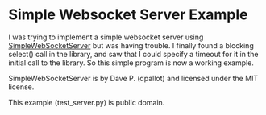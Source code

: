 # Simple Websocket Server Example

I was trying to implement a simple websocket server using [SimpleWebSocketServer](https://github.com/dpallot/simple-websocket-server) but was having trouble. I finally found a blocking select() call in the library, and saw that I could specify a timeout for it in the initial call to the library. So this simple program is now a working example.

SimpleWebSocketServer is by Dave P. (dpallot) and licensed under the MIT license.

This example (test_server.py) is public domain.
